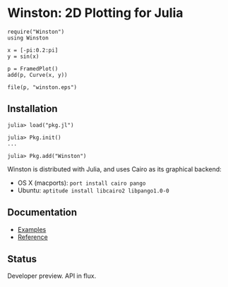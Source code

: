 
Winston: 2D Plotting for Julia
==============================

    require("Winston")
    using Winston

    x = [-pi:0.2:pi]
    y = sin(x)

    p = FramedPlot()
    add(p, Curve(x, y))

    file(p, "winston.eps")

Installation
------------

    julia> load("pkg.jl")

    julia> Pkg.init()
    ...

    julia> Pkg.add("Winston")

Winston is distributed with Julia, and uses Cairo as its
graphical backend:

* OS X (macports): `port install cairo pango`
* Ubuntu: `aptitude install libcairo2 libpango1.0-0`

Documentation
-------------

* [Examples](https://github.com/nolta/winston/wiki/Examples)
* [Reference](https://github.com/nolta/winston/wiki/Reference)

Status
------

Developer preview. API in flux.


